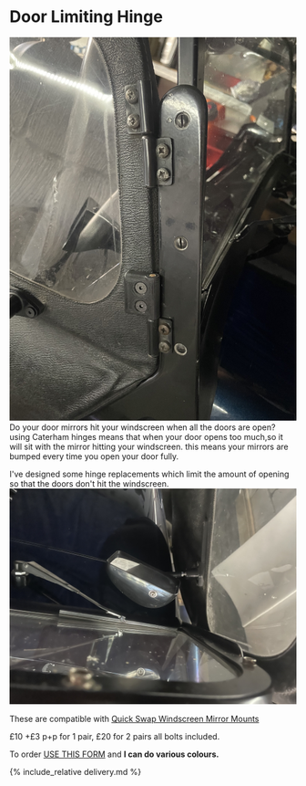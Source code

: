 # Door Limiting Hinge
![hinge](img/hinge.jpeg)
Do your door mirrors hit your windscreen when all the doors are open?
using Caterham hinges means that when your door opens too much,so it will sit with the mirror hitting your windscreen. 
this means your mirrors are bumped every time you open your door fully.

I've designed some hinge replacements which limit the amount of opening so that the doors don't hit the windscreen.
![mirror-door](img/mirror-door.jpeg)

These are compatible with [Quick Swap Windscreen Mirror Mounts](/quick-swap-mirror-mounts)

£10 +£3 p+p for 1 pair, £20 for 2 pairs all bolts included.

To order [USE THIS FORM](https://forms.gle/DpTGsNrgPXGaVSZi8) and **I can do various colours.**

{% include_relative delivery.md %}